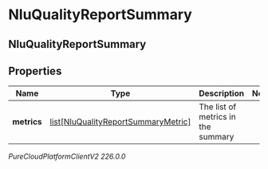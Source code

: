 # NluQualityReportSummary

## NluQualityReportSummary

## Properties

|Name | Type | Description | Notes|
|------------ | ------------- | ------------- | -------------|
| **metrics** | [list[NluQualityReportSummaryMetric]](NluQualityReportSummaryMetric) | The list of metrics in the summary | |



_PureCloudPlatformClientV2 226.0.0_
